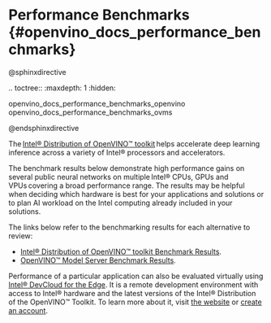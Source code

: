 # Performance Benchmarks {#openvino_docs_performance_benchmarks}

@sphinxdirective

.. toctree::
   :maxdepth: 1
   :hidden:

   openvino_docs_performance_benchmarks_openvino
   openvino_docs_performance_benchmarks_ovms


@endsphinxdirective

The [Intel® Distribution of OpenVINO™ toolkit](https://software.intel.com/content/www/us/en/develop/tools/openvino-toolkit.html) helps accelerate deep learning inference across a variety of Intel® processors and accelerators.

The benchmark results below demonstrate high performance gains on several public neural networks on multiple Intel® CPUs, GPUs and VPUs covering a broad performance range. The results may be helpful when deciding which hardware is best for your applications and solutions or to plan AI workload on the Intel computing already included in your solutions.

The links below refer to the benchmarking results for each alternative to review:

* [Intel® Distribution of OpenVINO™ toolkit Benchmark Results](performance_benchmarks_openvino.md).
* [OpenVINO™ Model Server Benchmark Results](performance_benchmarks_ovms.md).

Performance of a particular application can also be evaluated virtually using [Intel® DevCloud for the Edge](https://devcloud.intel.com/edge/). It is a remote development environment with access to Intel® hardware and the latest versions of the Intel® Distribution of the OpenVINO™ Toolkit. To learn more about it, visit [the website](https://www.intel.com/content/www/us/en/developer/tools/devcloud/edge/overview.html) or [create an account](https://www.intel.com/content/www/us/en/forms/idz/devcloud-registration.html?tgt=https://www.intel.com/content/www/us/en/secure/forms/devcloud-enrollment/account-provisioning.html).

